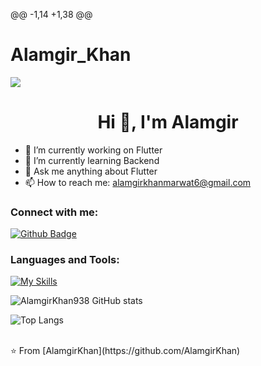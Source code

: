 @@ -1,14 +1,38 @@
# Alamgir_Khan

<picture>
<source 
  srcset="https://github-readme-stats.vercel.app/api?username=Alamgir&show_icons=true&theme=dark"
  media="(prefers-color-scheme: dark)"
/>
<source
  srcset="https://github-readme-stats.vercel.app/api?username=Alamgir&show_icons=true"
  media="(prefers-color-scheme: light), (prefers-color-scheme: no-preference)"
/>
<img src="https://github-readme-stats.vercel.app/api?username=anuraghazra&show_icons=true" />
</picture>
 <h1 align="center">Hi 👋, I'm Alamgir</h1>

- 🔭 I’m currently working on Flutter
- 🌱 I’m currently learning Backend
- 💬 Ask me anything about Flutter 
- 📫 How to reach me: alamgirkhanmarwat6@gmail.com

### Connect with me:
<div id="badges">
  <a href="https://github.com/AlamgirKhan938">
    <img src="https://img.shields.io/badge/Github-white?style=for-the-badge&logo=Github&logoColor=black" alt="Github Badge"/>
  </a>
  

### Languages and Tools:
[![My Skills](https://skillicons.dev/icons?i=flutter,dart,firebase,github,git,postman,figma,xd&perline=5)](https://skillicons.dev)

![AlamgirKhan938 GitHub stats](https://github-readme-stats.vercel.app/api?username=AlamgirKhan&show_icons=true&theme=dark)

![Top Langs](https://github-readme-stats.vercel.app/api/top-langs/?username=AlamgirKhan&theme=dark)


<br>
⭐️ From [AlamgirKhan](https://github.com/AlamgirKhan)
